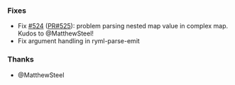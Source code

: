 ### Fixes

- Fix [#524](https://github.com/biojppm/rapidyaml/issues/524) ([PR#525](https://github.com/biojppm/rapidyaml/pull/525)): problem parsing nested map value in complex map. Kudos to @MatthewSteel!
- Fix argument handling in ryml-parse-emit


### Thanks

- @MatthewSteel
